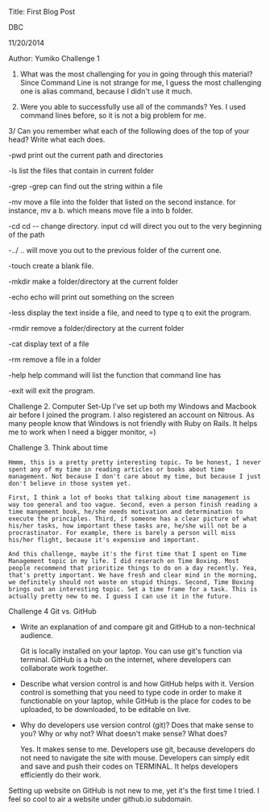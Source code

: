 Title: First Blog Post

DBC

11/20/2014

Author: Yumiko
Challenge 1
1. What was the most challenging for you in going through this material?
	Since Command Line is not strange for me, I guess the most challenging one is alias command, because I didn't use it much.

2. Were you able to successfully use all of the commands?
	Yes. I used command lines before, so it is not a big problem for me.

3/ Can you remember what each of the following does of the top of your head? Write what each does.

-pwd
	print out the current path and directories

-ls
	list the files that contain in current folder

-grep
	-grep can find out the string within a file

-mv
	move a file into the folder that listed on the second instance.
	for instance, mv a b. which means move file a into b folder. 

-cd
	cd -- change directory. input cd will direct you out to the very beginning of the path

-../
	.. will move you out to the previous folder of the current one.

-touch
	create a blank file.

-mkdir
	make a folder/directory at the current folder

-echo
	echo will print out something on the screen

-less
	display the text inside a file, and need to type q to exit the program.

-rmdir
	remove a folder/directory at the current folder

-cat
	display text of a file

-rm
	remove a file in a folder 

-help
	help command will list the function that command line has

-exit
	will exit the program.



Challenge 2. Computer Set-Up 
	I've set up both my Windows and Macbook air before I joined the program. I also registered an account on Nitrous. As many people know that Windows is not friendly with Ruby on Rails. It helps me to work when I need a bigger monitor, =)


Challenge 3. Think about time

	Hmmm, this is a pretty pretty interesting topic. To be honest, I never spent any of my time in reading articles or books about time management. Not because I don't care about my time, but because I just don't believe in those system yet. 

	First, I think a lot of books that talking about time management is way too general and too vague. Second, even a person finish reading a time mangement book, he/she needs motivation and determination to execute the principles. Third, if someone has a clear picture of what his/her tasks, how important these tasks are, he/she will not be a procrastinator. For example, there is barely a person will miss his/her flight, because it's expensive and important. 

	And this challenge, maybe it's the first time that I spent on Time Management topic in my life. I did reserach on Time Boxing. Most people recommend that prioritize things to do on a day recently. Yea, that's pretty important. We have fresh and clear mind in the morning, we definitely should not waste on stupid things. Second, Time Boxing brings out an interesting topic. Set a time frame for a task. This is actually pretty new to me. I guess I can use it in the future.

Challenge 4 Git vs. GitHub

-   Write an explanation of and compare git and GitHub to a non-technical audience.
	
	Git is locally installed on your laptop. You can use git's function via terminal.
	GitHub is a hub on the internet, where developers can collaborate work together.

-   Describe what version control is and how GitHub helps with it.
	Version control is something that you need to type code in order to make it functionable on your laptop, while GitHub is the place for codes to be uploaded, to be downloaded, to be editable on live.

-   Why do developers use version control (git)? Does that make sense to you? Why or why not? What doesn't make sense? What does?
	
	Yes. It makes sense to me. Developers use git, because developers do not need to navigate the site with mouse. Developers can simply edit and save and push their codes on TERMINAL. It helps developers efficiently do their work.

Setting up website on GitHub is not new to me, yet it's the first time I tried. I feel so cool to air a website under github.io subdomain.
